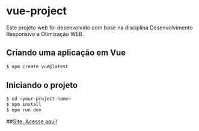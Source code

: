 # vue-project

Este projeto web foi desenvolvido com base na disciplina Desenvolvimento Responsivo e Otimização WEB.

## Criando uma aplicação em Vue
```sh
$ npm create vue@latest
```
## Iniciando o projeto
```sh
$ cd <your-project-name>
$ npm install
$ npm run dev
```

##[Site, Acesse aqui!](https://breakingmal.netlify.app/)
